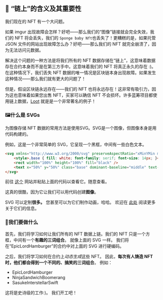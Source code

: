 ## 🔗 “链上”的含义及其重要性

我们现在的 NFT 有一个大问题。

如果 imgur 出现故障会怎样？好吧——那么我们的“图像”链接就会完全失效，我们的 NFT 将会丢失，我们的 `Sponge baby Nft`也丢失了！更糟糕的是，如果托管 JSON 文件的网站出现故障怎么办？好吧——那么我们的 NFT 就完全崩溃了，因为无法访问元数据。

解决这个问题的一种方法是将我们所有的 NFT 数据存储在“链上”，这意味着数据存在合约本身而不是在第三方手中。这意味着我们的 NFT 将真正永久的存在 :)。在这种情况下，我们丢失 NFT 数据的唯一情况是区块链本身出现故障。如果发生这种情况——那么我们就有更大的问题了！

但是，假设区块链永远存在——我们的 NFT 也将永远存在！这非常有吸引力，因为这也意味着如果您出售 NFT，买家可以确信 NFT 不会损坏。许多蓝筹项目都使用链上数据，[Loot](https://techcrunch.com/2021/09/03/loot-games-the-crypto-world/) 就是是一个非常著名的例子！

### 🖼什么是 SVGs
为图像存储 NFT 数据的常用方法是使用SVG。SVG是一个图像，但图像本身是用代码构建的。

例如，这是一个非常简单的 SVG，它呈现一个黑框，中间有一些白色文本。
```html
<svg xmlns="http://www.w3.org/2000/svg" preserveAspectRatio="xMinYMin meet" viewBox="0 0 350 350">
    <style>.base { fill: white; font-family: serif; font-size: 14px; }</style>
    <rect width="100%" height="100%" fill="black" />
    <text x="50%" y="50%" class="base" dominant-baseline="middle" text-anchor="middle">EpicLordHamburger</text>
</svg>
```

前往 [这个](https://www.svgviewer.dev/) 网站并粘贴上面的代码以查看它。随意查看。

这真的很酷，因为它让我们可以用代码创建**图像**。

SVG 可以定制**很多。** 您甚至可以为它们制作动画，哈哈。 欢迎在 [此处](https://developer.mozilla.org/en-US/docs/Web/SVG/Tutorial) 阅读更多关于它们的信息。

### 🤘我们要做什么

首先，我们将学习如何让我们所有的 NFT 数据上链。我们的 NFT 只是一个方框，中间有一个**有趣的三词组合**。 就像上面的 SVG 一样。 我们将在“EpicLordHamburger”的合约中对上面的 SVG 进行硬编码。

之后，我们将学习如何在合约上*动态生成*这些 NFT。 因此，**每次有人铸造 NFT 时，他们都会得到一个不同的、搞笑的三词组合**。 例如：

- EpicLordHamburger
- NinjaSandwichBoomerang
- SasukeInterstellarSwift

这将是史诗级的工作:)。 我们开工吧！
